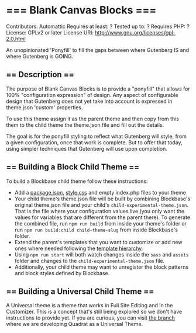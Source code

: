 # === Blank Canvas Blocks ===
Contributors: Automattic
Requires at least: ?
Tested up to: ?
Requires PHP: ?
License: GPLv2 or later
License URI: http://www.gnu.org/licenses/gpl-2.0.html

An unopinionated 'Ponyfill' to fill the gaps between where Gutenberg IS and where Gutenberg is GOING.

## == Description ==

The purpose of Blank Canvas Blocks is to provide a "ponyfill" that allows for 100% "configuration expression" of design.  Any aspect of configurable design that Gutenberg does not yet take into account is expressed in theme.json 'custom' properties.

To use this theme assign it as the parent theme and then copy from this them to the child theme the theme.json file and fill out the details.

The goal is for the ponyfill styling to reflect what Gutenberg will style, from a given configuration, once that work is complete.  But to offer that today, using simpler techniques that Gutenberg will use upon completion.

## == Building a Block Child Theme ==

To build a Blockbase child theme follow these instructions:

- Add a [package.json](https://github.com/Automattic/themes/blob/make/quadrat/seedlet-blocks/package.json), [style.css](https://github.com/Automattic/themes/blob/make/quadrat/seedlet-blocks/style.css) and empty index.php files to your theme
- Your child theme's theme.json file will be built by combining Blockbase's original theme.json file and your child's `child-experimental-theme.json`. That is the file where your configuration values live (you only want the values for variables that are different from the parent there). To generate the combined file, run `npm run build` from inside your theme's folder or run `npm run build:child child-theme-slug` from inside Blockbase's folder.
- Extend the parent's templates that you want to customize or add new ones where needed following the [template hierarchy](https://themeshaper.com/2020/12/18/getting-started-with-block-themes-templates/).
- Using `npm run start` will both watch changes inside the `sass` and `assets` folder and changes to the `child-experimental-theme.json` file.
- Additionally, your child theme may want to unregister the block patterns and block styles defined by Blockbase.

## == Building a Universal Child Theme ==

A Universal theme is a theme that works in Full Site Editing and in the Customizer. This is a concept that's still being explored so we don't have instructions to provide yet. If you are curious, you can visit [the branch](https://github.com/Automattic/themes/tree/make/quadrat) where we are developing Quadrat as a Universal Theme.
